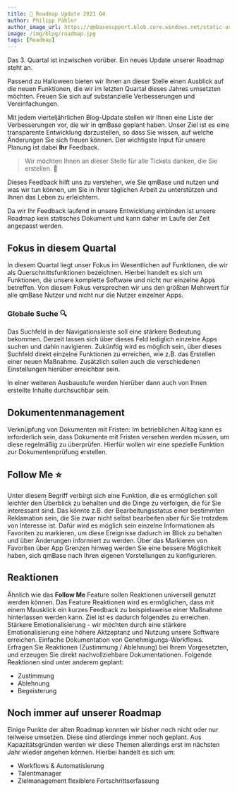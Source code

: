 ```yaml
---
title: 🎃 Roadmap Update 2021 Q4
author: Philipp Pähler
author_image_url: https://qmbasesupport.blob.core.windows.net/static-assets/img/persons/paehler_round.png
image: /img/blog/roadmap.jpg
tags: [Roadmap]
---
```


Das 3. Quartal ist inzwischen vorüber. Ein neues Update unserer Roadmap steht an.

Passend zu Halloween bieten wir Ihnen an dieser Stelle einen Ausblick auf die neuen Funktionen, die wir im letzten Quartal dieses Jahres umsetzten möchten.
Freuen Sie sich auf substanzielle Verbesserungen und Vereinfachungen.

<!--truncate-->

Mit jedem vierteljährlichen Blog-Update stellen wir Ihnen eine Liste der Verbesserungen vor, die wir in qmBase geplant haben.
Unser Ziel ist es eine transparente Entwicklung darzustellen, so dass Sie wissen, auf welche Änderungen Sie sich freuen können.
Der wichtigste Input für unsere Planung ist dabei **Ihr** Feedback.

> Wir möchten Ihnen an dieser Stelle für alle Tickets danken, die Sie erstellen. 🙏

Dieses Feedback hilft uns zu verstehen, wie Sie qmBase und nutzen und was wir tun können, um Sie in Ihrer täglichen Arbeit zu unterstützen und Ihnen das Leben zu erleichtern.

Da wir Ihr Feedback laufend in unsere Entwicklung einbinden ist unsere Roadmap kein statisches Dokument und kann daher im Laufe der Zeit angepasst werden.

## Fokus in diesem Quartal

In diesem Quartal liegt unser Fokus im Wesentlichen auf Funktionen, die wir als Querschnittsfunktionen bezeichnen.
Hierbei handelt es sich um Funktionen, die unsere komplette Software und nicht nur einzelne Apps betreffen.
Von diesem Fokus versprechen wir uns den größten Mehrwert für alle qmBase Nutzer und nicht nur die Nutzer einzelner Apps.

### Globale Suche 🔍

Das Suchfeld in der Navigationsleiste soll eine stärkere Bedeutung bekommen. Derzeit lassen sich über dieses Feld lediglich einzelne Apps suchen und dahin navigieren. Zukünftig wird es möglich sein, über dieses Suchfeld direkt einzelne Funktionen zu erreichen, wie z.B. das Erstellen einer neuen Maßnahme. Zusätzlich sollen auch die verschiedenen Einstellungen hierüber erreichbar sein.

In einer weiteren Ausbaustufe werden hierüber dann auch von Ihnen erstellte Inhalte durchsuchbar sein.

## Dokumentenmanagement

Verknüpfung von Dokumenten mit Fristen: Im betrieblichen Alltag kann es erforderlich sein, dass Dokumente mit Fristen versehen werden müssen, um diese regelmäßig zu überprüfen.
Hierfür wollen wir eine spezielle Funktion zur Dokumentenprüfung erstellen.

## Follow Me ⭐

Unter diesem Begriff verbirgt sich eine Funktion, die es ermöglichen soll leichter den Überblick zu behalten und die Dinge zu verfolgen, die für Sie interessant sind.
Das könnte z.B. der Bearbeitungsstatus einer bestimmten Reklamation sein, die Sie zwar nicht selbst bearbeiten aber für Sie trotzdem von Interesse ist.
Dafür wird es möglich sein einzelne Informationen als Favoriten zu markieren, um diese Ereignisse dadurch im Blick zu behalten und über Änderungen informiert zu werden.
Über das Markieren von Favoriten über App Grenzen hinweg werden Sie eine bessere Möglichkeit haben, sich qmBase nach Ihren eigenen Vorstellungen zu konfigurieren.

## Reaktionen

Ähnlich wie das **Follow Me** Feature sollen Reaktionen universell genutzt werden können.
Das Feature Reaktionen wird es ermöglichen, dass mit einem Mausklick ein kurzes Feedback zu beispielsweise einer Maßnahme hinterlassen werden kann.
Ziel ist es dadurch folgendes zu erreichen.
Stärkere Emotionalisierung - wir möchten durch eine stärkere Emotionalisierung eine höhere Aktzeptanz und Nutzung unsere Software erreichen.
Einfache Dokumentation von Genehmigungs-Workflows. Erfragen Sie Reaktionen (Zustimmung / Ablehnung) bei Ihrem Vorgesetzten, und erzeugen Sie direkt nachvollziehbare Dokumentationen.
Folgende Reaktionen sind unter anderem geplant:

- Zustimmung
- Ablehnung
- Begeisterung

## Noch immer auf unserer Roadmap

Einige Punkte der alten Roadmap konnten wir bisher noch nicht oder nur teilweise umsetzen.
Diese sind allerdings immer noch geplant. Aus Kapazitätsgründen werden wir diese Themen allerdings erst im nächsten Jahr wieder angehen können.
Hierbei handelt es sich um:

- Workflows & Automatisierung
- Talentmanager
- Zielmanagement flexiblere Fortschrittserfassung
